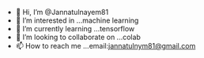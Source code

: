 - 👋 Hi, I’m @Jannatulnayem81
- 👀 I’m interested in ...machine learning
- 🌱 I’m currently learning ...tensorflow
- 💞️ I’m looking to collaborate on ...colab
- 📫 How to reach me ...email:jannatulnym81@gmail.com

<!---
Jannatulnayem81/Jannatulnayem81 is a ✨ special ✨ repository because its `README.md` (this file) appears on your GitHub profile.
You can click the Preview link to take a look at your changes.
--->
